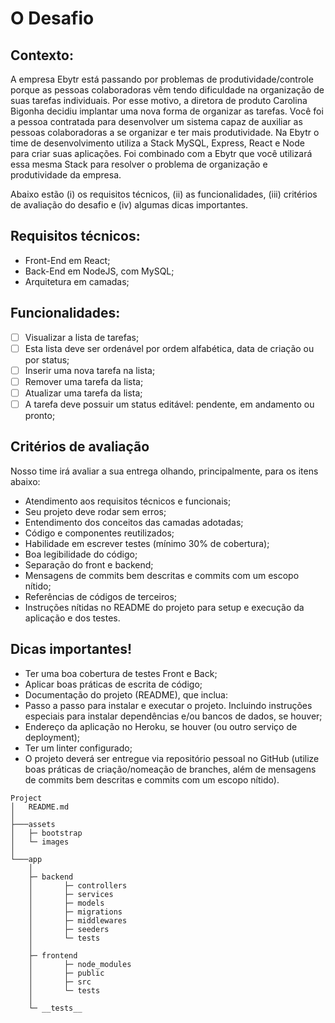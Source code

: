 # O Desafio

## Contexto:

A empresa Ebytr está passando por problemas de produtividade/controle porque as pessoas colaboradoras vêm tendo dificuldade na organização de suas tarefas individuais. Por esse motivo, a diretora de produto Carolina Bigonha decidiu implantar uma nova forma de organizar as tarefas.
Você foi a pessoa contratada para desenvolver um sistema capaz de auxiliar as pessoas colaboradoras a se organizar e ter mais produtividade.
Na Ebytr o time de desenvolvimento utiliza a Stack MySQL, Express, React e Node para criar suas aplicações. Foi combinado com a Ebytr que você utilizará essa mesma Stack para resolver o problema de organização e produtividade da empresa.

Abaixo estão (i) os requisitos técnicos, (ii) as funcionalidades, (iii) critérios de avaliação do desafio e (iv) algumas dicas importantes.

## Requisitos técnicos:

- Front-End em React;
- Back-End em NodeJS, com MySQL;
- Arquitetura em camadas;

## Funcionalidades:

- [ ] Visualizar a lista de tarefas;
- [ ] Esta lista deve ser ordenável por ordem alfabética, data de criação ou por status;
- [ ] Inserir uma nova tarefa na lista;
- [ ] Remover uma tarefa da lista;
- [ ] Atualizar uma tarefa da lista;
- [ ] A tarefa deve possuir um status editável: pendente, em andamento ou pronto;

## Critérios de avaliação
Nosso time irá avaliar a sua entrega olhando, principalmente, para os itens abaixo:

- Atendimento aos requisitos técnicos e funcionais;
- Seu projeto deve rodar sem erros;
- Entendimento dos conceitos das camadas adotadas;
- Código e componentes reutilizados;
- Habilidade em escrever testes (mínimo 30% de cobertura);
- Boa legibilidade do código;
- Separação do front e backend;
- Mensagens de commits bem descritas e commits com um escopo nítido;
- Referências de códigos de terceiros;
- Instruções nítidas no README do projeto para setup e execução da aplicação e dos testes.

## Dicas importantes!

- Ter uma boa cobertura de testes Front e Back;
- Aplicar boas práticas de escrita de código;
- Documentação do projeto (README), que inclua:
- Passo a passo para instalar e executar o projeto. Incluindo instruções especiais para instalar dependências e/ou bancos de dados, se houver;
- Endereço da aplicação no Heroku, se houver (ou outro serviço de deployment);
- Ter um linter configurado;
- O projeto deverá ser entregue via repositório pessoal no GitHub (utilize boas práticas de criação/nomeação de branches, além de mensagens de commits bem descritas e commits com um escopo nítido).



```
Project
│   README.md
│
├───assets
│   ├─ bootstrap    
│   └─ images         
│   
└───app
    │
    ├─ backend  
    │       ├─ controllers
    │       ├─ services
    │       ├─ models
    │       ├─ migrations
    │       ├─ middlewares
    │       ├─ seeders
    │       └─ tests
    │
    ├─ frontend
    │       ├─ node_modules
    │       ├─ public
    │       ├─ src
    │       └─ tests
    │
    └─ __tests__  

```
